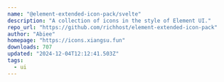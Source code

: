 ```yaml
---
name: "@element-extended-icon-pack/svelte"
description: "A collection of icons in the style of Element UI."
repo_url: "https://github.com/richhost/element-extended-icon-pack"
author: "Abiee"
homepage: "https://icons.xiangsu.fun"
downloads: 707
updated: "2024-12-04T12:12:41.503Z"
tags: 
  - ui
---
```


